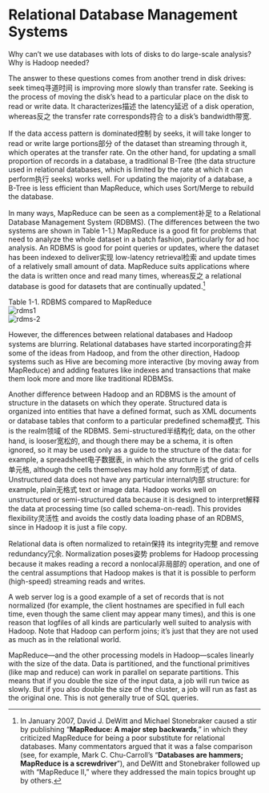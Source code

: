 # Relational Database Management Systems

Why can’t we use databases with lots of disks to do large-scale analysis? Why is Hadoop needed?

The answer to these questions comes from another trend in disk drives: seek timeq寻道时间 is improving more slowly than transfer rate. Seeking is the process of moving the disk’s head to a particular place on the disk to read or write data. It characterizes描述 the latency延迟 of a disk operation, whereas反之 the transfer rate corresponds符合 to a disk’s bandwidth带宽.

If the data access pattern is dominated控制 by seeks, it will take longer to read or write large portions部分 of the dataset than streaming through it, which operates at the transfer rate. On the other hand, for updating a small proportion of records in a database, a traditional B-Tree \(the data structure used in relational databases, which is limited by the rate at which it can perform执行 seeks\) works well. For updating the majority of a database, a B-Tree is less efficient than MapReduce, which uses Sort/Merge to rebuild the database.

In many ways, MapReduce can be seen as a complement补足 to a Relational Database Management System \(RDBMS\). \(The differences between the two systems are shown in Table 1-1.\) MapReduce is a good fit for problems that need to analyze the whole dataset in a batch fashion, particularly for ad hoc analysis. An RDBMS is good for point queries or updates, where the dataset has been indexed to deliver实现 low-latency retrieval检索 and update times of a relatively small amount of data. MapReduce suits applications where the data is written once and read many times, whereas反之 a relational database is good for datasets that are continually updated.[^1]

Table 1-1. RDBMS compared to MapReduce  
![rdms1](http://ouat6a0as.bkt.clouddn.com/rdms1.png)  
![rdms-2](http://ouat6a0as.bkt.clouddn.com/rdms-2.png)

However, the differences between relational databases and Hadoop systems are blurring. Relational databases have started incorporating合并 some of the ideas from Hadoop, and from the other direction, Hadoop systems such as Hive are becoming more interactive \(by moving away from MapReduce\) and adding features like indexes and transactions that make them look more and more like traditional RDBMSs.

Another difference between Hadoop and an RDBMS is the amount of structure in the datasets on which they operate. Structured data is organized into entities that have a defined format, such as XML documents or database tables that conform to a particular predefined schema模式. This is the realm领域 of the RDBMS. Semi-structured半结构化 data, on the other hand, is looser宽松的, and though there may be a schema, it is often ignored, so it may be used only as a guide to the structure of the data: for example, a spreadsheet电子数据表, in which the structure is the grid of cells单元格, although the cells themselves may hold any form形式 of data. Unstructured data does not have any particular internal内部 structure: for example, plain无格式 text or image data. Hadoop works well on unstructured or semi-structured data because it is designed to interpret解释 the data at processing time \(so called schema-on-read\). This provides flexibility灵活性 and avoids the costly data loading phase of an RDBMS, since in Hadoop it is just a file copy.

Relational data is often normalized to retain保持 its integrity完整 and remove redundancy冗余. Normalization poses姿势 problems for Hadoop processing because it makes reading a record a nonlocal非局部的 operation, and one of the central assumptions that Hadoop makes is that it is possible to perform \(high-speed\) streaming reads and writes.

A web server log is a good example of a set of records that is not normalized \(for example, the client hostnames are specified in full each time, even though the same client may appear many times\), and this is one reason that logfiles of all kinds are particularly well suited to analysis with Hadoop. Note that Hadoop can perform joins; it’s just that they are not used as much as in the relational world.

MapReduce—and the other processing models in Hadoop—scales linearly with the size of the data. Data is partitioned, and the functional primitives \(like map and reduce\) can work in parallel on separate partitions. This means that if you double the size of the input data, a job will run twice as slowly. But if you also double the size of the cluster, a job will run as fast as the original one. This is not generally true of SQL queries.

[^1]: In January 2007, David J. DeWitt and Michael Stonebraker caused a stir by publishing “**MapReduce: A major step backwards**,” in which they criticized MapReduce for being a poor substitute for relational databases. Many commentators argued that it was a false comparison \(see, for example, Mark C. Chu-Carroll’s “**Databases are hammers; MapReduce is a screwdriver**”\), and DeWitt and Stonebraker followed up with “MapReduce II,” where they addressed the main topics brought up by others.

